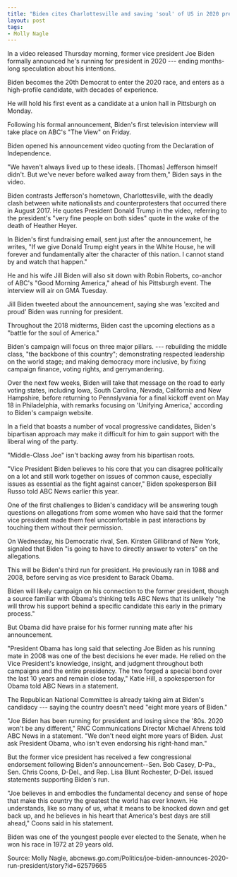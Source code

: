 ```yaml
---
title: "Biden cites Charlottesville and saving 'soul' of US in 2020 presidential bid"
layout: post
tags:
- Molly Nagle
---
```


In a video released Thursday morning, former vice president Joe Biden formally announced he's running for president in 2020 --- ending months-long speculation about his intentions.

Biden becomes the 20th Democrat to enter the 2020 race, and enters as a high-profile candidate, with decades of experience.

He will hold his first event as a candidate at a union hall in Pittsburgh on Monday.

Following his formal announcement, Biden's first television interview will take place on ABC's "The View" on Friday.

Biden opened his announcement video quoting from the Declaration of Independence.

"We haven't always lived up to these ideals. [Thomas] Jefferson himself didn't. But we've never before walked away from them," Biden says in the video.

Biden contrasts Jefferson's hometown, Charlottesville, with the deadly clash between white nationalists and counterprotesters that occurred there in August 2017. He quotes President Donald Trump in the video, referring to the president's "very fine people on both sides" quote in the wake of the death of Heather Heyer.

In Biden's first fundraising email, sent just after the announcement, he writes, "If we give Donald Trump eight years in the White House, he will forever and fundamentally alter the character of this nation. I cannot stand by and watch that happen."

He and his wife Jill Biden will also sit down with Robin Roberts, co-anchor of ABC's "Good Morning America," ahead of his Pittsburgh event. The interview will air on GMA Tuesday.

Jill Biden tweeted about the announcement, saying she was 'excited and proud' Biden was running for president.

Throughout the 2018 midterms, Biden cast the upcoming elections as a "battle for the soul of America."

Biden's campaign will focus on three major pillars. --- rebuilding the middle class, "the backbone of this country"; demonstrating respected leadership on the world stage; and making democracy more inclusive, by fixing campaign finance, voting rights, and gerrymandering.

Over the next few weeks, Biden will take that message on the road to early voting states, including Iowa, South Carolina, Nevada, California and New Hampshire, before returning to Pennslyvania for a final kickoff event on May 18 in Philadelphia, with remarks focusing on 'Unifying America,' according to Biden's campaign website.

In a field that boasts a number of vocal progressive candidates, Biden's bipartisan approach may make it difficult for him to gain support with the liberal wing of the party.

"Middle-Class Joe" isn't backing away from his bipartisan roots.

"Vice President Biden believes to his core that you can disagree politically on a lot and still work together on issues of common cause, especially issues as essential as the fight against cancer," Biden spokesperson Bill Russo told ABC News earlier this year.

One of the first challenges to Biden's candidacy will be answering tough questions on allegations from some women who have said that the former vice president made them feel uncomfortable in past interactions by touching them without their permission.

On Wednesday, his Democratic rival, Sen. Kirsten Gillibrand of New York, signaled that Biden "is going to have to directly answer to voters" on the allegations.

This will be Biden's third run for president. He previously ran in 1988 and 2008, before serving as vice president to Barack Obama.

Biden will likely campaign on his connection to the former president, though a source familiar with Obama's thinking tells ABC News that its unlikely "he will throw his support behind a specific candidate this early in the primary process."

But Obama did have praise for his former running mate after his announcement.

"President Obama has long said that selecting Joe Biden as his running mate in 2008 was one of the best decisions he ever made. He relied on the Vice President's knowledge, insight, and judgment throughout both campaigns and the entire presidency. The two forged a special bond over the last 10 years and remain close today," Katie Hill, a spokesperson for Obama told ABC News in a statement.

The Republican National Committee is already taking aim at Biden's candidacy --- saying the country doesn't need "eight more years of Biden."

"Joe Biden has been running for president and losing since the '80s. 2020 won't be any different," RNC Communications Director Michael Ahrens told ABC News in a statement. "We don't need eight more years of Biden. Just ask President Obama, who isn't even endorsing his right-hand man."

But the former vice president has received a few congressional endorsement following Biden's announcement--Sen. Bob Casey, D-Pa., Sen. Chris Coons, D-Del., and Rep. Lisa Blunt Rochester, D-Del. issued statements supporting Biden's run.

"Joe believes in and embodies the fundamental decency and sense of hope that make this country the greatest the world has ever known. He understands, like so many of us, what it means to be knocked down and get back up, and he believes in his heart that America's best days are still ahead," Coons said in his statement.

Biden was one of the youngest people ever elected to the Senate, when he won his race in 1972 at 29 years old.

Source: Molly Nagle, abcnews.go.com/Politics/joe-biden-announces-2020-run-president/story?id=62579665
